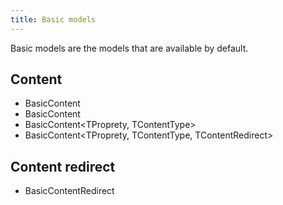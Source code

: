 ```yaml
---
title: Basic models
---
```


Basic models are the models that are available by default.

## Content
* BasicContent
* BasicContent<TProperty>
* BasicContent<TProprety, TContentType>
* BasicContent<TProprety, TContentType, TContentRedirect>

## Content redirect
* BasicContentRedirect